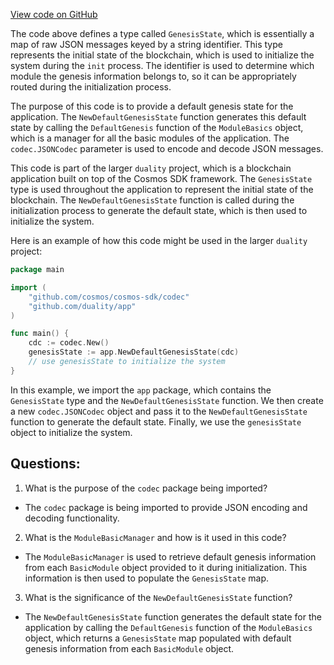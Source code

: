 [View code on GitHub](https://github.com/duality-labs/duality/app/genesis.go)

The code above defines a type called `GenesisState`, which is essentially a map of raw JSON messages keyed by a string identifier. This type represents the initial state of the blockchain, which is used to initialize the system during the `init` process. The identifier is used to determine which module the genesis information belongs to, so it can be appropriately routed during the initialization process.

The purpose of this code is to provide a default genesis state for the application. The `NewDefaultGenesisState` function generates this default state by calling the `DefaultGenesis` function of the `ModuleBasics` object, which is a manager for all the basic modules of the application. The `codec.JSONCodec` parameter is used to encode and decode JSON messages.

This code is part of the larger `duality` project, which is a blockchain application built on top of the Cosmos SDK framework. The `GenesisState` type is used throughout the application to represent the initial state of the blockchain. The `NewDefaultGenesisState` function is called during the initialization process to generate the default state, which is then used to initialize the system.

Here is an example of how this code might be used in the larger `duality` project:

```go
package main

import (
	"github.com/cosmos/cosmos-sdk/codec"
	"github.com/duality/app"
)

func main() {
	cdc := codec.New()
	genesisState := app.NewDefaultGenesisState(cdc)
	// use genesisState to initialize the system
}
```

In this example, we import the `app` package, which contains the `GenesisState` type and the `NewDefaultGenesisState` function. We then create a new `codec.JSONCodec` object and pass it to the `NewDefaultGenesisState` function to generate the default state. Finally, we use the `genesisState` object to initialize the system.
## Questions: 
 1. What is the purpose of the `codec` package being imported?
- The `codec` package is being imported to provide JSON encoding and decoding functionality.

2. What is the `ModuleBasicManager` and how is it used in this code?
- The `ModuleBasicManager` is used to retrieve default genesis information from each `BasicModule` object provided to it during initialization. This information is then used to populate the `GenesisState` map.

3. What is the significance of the `NewDefaultGenesisState` function?
- The `NewDefaultGenesisState` function generates the default state for the application by calling the `DefaultGenesis` function of the `ModuleBasics` object, which returns a `GenesisState` map populated with default genesis information from each `BasicModule` object.